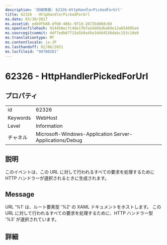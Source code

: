 ```yaml
---
description: '詳細情報: 62326-HttpHandlerPickedForUrl'
title: 62326 - HttpHandlerPickedForUrl
ms.date: 03/30/2017
ms.assetid: edb9fb88-dfb0-486c-971d-26735d80dc0d
ms.openlocfilehash: 914458ecfc4de1fbfa2eb6bdba69e12a654695a4
ms.sourcegitcommit: ddf7edb67715a5b9a45e3dd44536dabc153c1de0
ms.translationtype: MT
ms.contentlocale: ja-JP
ms.lasthandoff: 02/06/2021
ms.locfileid: "99788281"
---
```

# <a name="62326---httphandlerpickedforurl"></a>62326 - HttpHandlerPickedForUrl

## <a name="properties"></a>プロパティ  
  
|||  
|-|-|  
|id|62326|  
|Keywords|WebHost|  
|Level|Information|  
|チャネル|Microsoft-Windows-Application Server-Applications/Debug|  
  
## <a name="description"></a>説明  

 このイベントは、この URL に対して行われるすべての要求を処理するために HTTP ハンドラーが選択されるときに生成されます。  
  
## <a name="message"></a>Message  

 URL '%1' は、ルート要素型 '%2' の XAML ドキュメントをホストします。 この URL に対して行われるすべての要求を処理するために、HTTP ハンドラー型 '%3' が選択されています。  
  
## <a name="details"></a>詳細
